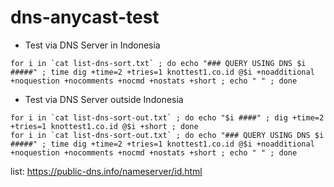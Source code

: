 # dns-anycast-test

- Test via DNS Server in Indonesia
```
for i in `cat list-dns-sort.txt` ; do echo "### QUERY USING DNS $i #####" ; time dig +time=2 +tries=1 knottest1.co.id @$i +noadditional +noquestion +nocomments +nocmd +nostats +short ; echo " " ; done
```

- Test via DNS Server outside Indonesia
```
for i in `cat list-dns-sort-out.txt` ; do echo "$i ####" ; dig +time=2 +tries=1 knottest1.co.id @$i +short ; done
for i in `cat list-dns-sort-out.txt` ; do echo "### QUERY USING DNS $i #####" ; time dig +time=2 +tries=1 knottest1.co.id @$i +noadditional +noquestion +nocomments +nocmd +nostats +short ; echo " " ; done
```
list: https://public-dns.info/nameserver/id.html
